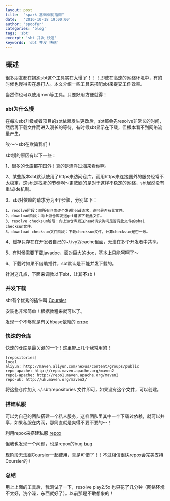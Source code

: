 ```yaml
---
layout: post
title:  "spark 基础调优指南"
date:   '2016-10-18 19:00:00'
author: 'spoofer'
categories: 'blog'
tags: 'sbt'
excerpt: 'sbt 并发 快速'
keywords: 'sbt 并发 快速'
---
```


## 概述

很多朋友都在抱怨sbt这个工具实在太慢了！！！即使在高速的网络环境中，有的时候也慢得实在想打人。本文介绍一些工具来搭配sbt来提交工作效率。

当然你也可以使用mvn等工具。只要好用方便就得！


### sbt为什么慢

在每次sbt升级或者项目的sbt依赖发生更改后，sbt都会先resolve非常长的时间，然后再下载文件而进入漫长的等待。有时候sbt显示在下载，但根本看不到网络流量产生。

唉～～sbt在欺骗我们！

sbt慢的原因有以下一些：


1、很多的仓库都在国外！真的是漂洋过海来看你啊。

2、某些版本sbt默认使用了https来访问仓库。而用https来连接国外的服务经常不太稳定，这sbt是找死的节奏啊～更悲剧的是对于这样不稳定的网络，sbt居然没有重试ide机制。

3、sbt对依赖的请求分为4个步骤，分别如下：

```
1、resolve阶段：向所有仓库逐个发送head请求，询问是否有此文件。
2、download阶段：向上游仓库发送get请求下载此文件。
3、resolve checksum阶段：向上游仓库发送head请求询问是否有此文件的sha1 checksun文件。
3、download checksum文件阶段：下载checksum文件，计算checksum是否一致。
```

4、缓存只存在在开发者自己的~/.ivy2/cache里面，无法在多个开发者中共享。

5、有时候需要下载javadoc，面对巨大的doc，基本上只能呵呵了～

6、下载时如果不借助插件，sbt默认是不能并发下载的。

针对这几点，下面来调教以下sbt，让其不sb！

### 并发下载

sbt有个优秀的插件叫 [Coursier](https://github.com/alexarchambault/coursier)

安装也非常简单！根据教程来就可以了。

发现一个不够就是有关hbase依赖的 [erroe](https://github.com/alexarchambault/coursier/issues/325)

### 快速的仓库

快速的仓库是最关键的一个！这里带上几个我常用的！

```
[repositories]
local
aliyun: http://maven.aliyun.com/nexus/content/groups/public
repo-apache: http://repo.maven.apache.org/maven2
repo1-apache: http://repo1.maven.apache.org/maven2
repo-uk: http://uk.maven.org/maven2/
```

将这些仓库加入 ~/.sbt/repositories 文件即可，如果没有这个文件，可以创建。

### 搭建私服

可以为自己的团队搭建一个私人服务，这样团队里其中一个下载过依赖，就可以共享，如果私服在内网，那简直就是爽得不要不要的～！

利用repox来搭建私服 [repox](https://github.com/Centaur/repox)

但我也发现一个问题，也是repox的bug [bug](https://github.com/Centaur/repox/issues/55)

现阶段无法跟Coursier一起使用，真是可惜了！！不过相信很快repox会完美支持Coursier的！

### 总结

用上上面的工具后，我测试了一下，resolve play2.5x  也只花了几分钟（网络环境不太好，洗个澡，东西就好了）。以前那是不敢想象的！
